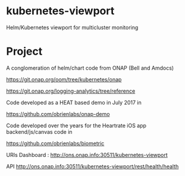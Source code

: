# kubernetes-viewport
Helm/Kubernetes viewport for multicluster monitoring

# Project
A conglomeration of helm/chart code from ONAP (Bell and Amdocs)

  https://git.onap.org/oom/tree/kubernetes/onap

  https://git.onap.org/logging-analytics/tree/reference

Code developed as a HEAT based demo in July 2017 in

  https://github.com/obrienlabs/onap-demo

Code developed over the years for the Heartrate iOS app backend/js/canvas code in 

  https://github.com/obrienlabs/biometric
  
 URIs
  Dashboard : http://ons.onap.info:30511/kubernetes-viewport
  
 API
  http://ons.onap.info:30511/kubernetes-viewport/rest/health/health


